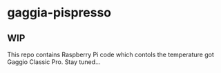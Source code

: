 # gaggia-pispresso

## WIP ##

This repo contains Raspberry Pi code which contols the temperature got Gaggio Classic Pro. Stay tuned...
